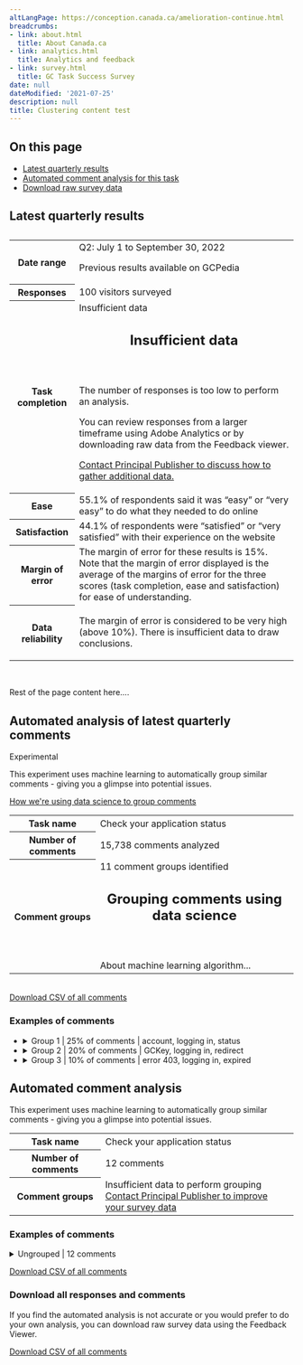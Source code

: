 ```yaml
---
altLangPage: https://conception.canada.ca/amelioration-continue.html
breadcrumbs:
- link: about.html
  title: About Canada.ca
- link: analytics.html
  title: Analytics and feedback
- link: survey.html
  title: GC Task Success Survey
date: null
dateModified: '2021-07-25'
description: null
title: Clustering content test
---
```



<h2>
 On this page
</h2>

<ul>
 <li>
  <a href="#current.results">
   Latest quarterly results
  </a>
 </li>
 <li>
  <a href="#comments.from.survey.respondents">
   Automated comment analysis for this task
  </a>
 </li>
 <li>
  <a href="#download.from.survey.respondents">
   Download raw survey data
  </a>
 </li>
</ul>

<h2 id="current.results">
 Latest quarterly results
</h2>

<table class="table wb-tables table-striped">
 <caption>
 </caption>
 <th>
  Date range
 </th>
 <td>
  Q2: July 1 to September 30, 2022
  <br/>
  <p classs="small">
   Previous results available on GCPedia
  </p>
 </td>
 <tr>
  <th>
   Responses
  </th>
  <td>
   100 visitors  surveyed
  </td>
 </tr>
 <tr>
  <th>
   Task completion
  </th>
  <td>
   Insufficient data
   <a aria-controls="centred-popup" class="wb-lbx" href="#centred-popup" role="button">
    <span aria-hidden="true" class="glyphicon glyphicon-info-sign">
    </span>
   </a>
   <section class="mfp-hide modal-dialog modal-content overlay-def" id="centred-popup">
    <header class="modal-header">
     <h2 class="modal-title">
      Insufficient data
     </h2>
    </header>
    <div class="modal-body">
     <p>
      The number of responses is too low to perform an analysis.
     </p>
     <p>
      You can review responses from a larger timeframe using Adobe Analytics or by downloading raw data from the Feedback viewer.
     </p>
     <p>
      <a href="support.html#pp">
       Contact Principal Publisher to discuss how to gather additional data.
      </a>
     </p>
    </div>
   </section>
  </td>
 </tr>
 <tr>
  <th>
   Ease
  </th>
  <td>
   55.1% of respondents said it was “easy” or “very easy” to do what they needed to do online
  </td>
 </tr>
 <tr>
  <th>
   Satisfaction
  </th>
  <td>
   44.1% of respondents were “satisfied” or “very satisfied” with their experience on the website
  </td>
 </tr>
 <tr>
  <th>
   Margin of error
  </th>
  <td>
   The margin of error for these results is  15%. Note that the margin of error displayed is the average of the margins of error for the three scores (task completion, ease and satisfaction) for ease of understanding.
  </td>
 </tr>
 <tr>
  <th>
   Data reliability
  </th>
  <td>
   <p>
    The margin of error is considered to be very high (above 10%). There is insufficient data to draw conclusions.
   </p>
  </td>
 </tr>
</table>

<br/>

<p>
 Rest of the page content here....
</p>

<h2 id="comments.from.survey.respondents">
 Automated analysis of latest quarterly comments
</h2>

<p>
 <span class="label label-info">
  Experimental
 </span>
</p>

<p>
 This experiment uses machine learning to automatically group similar comments - giving you a glimpse into potential issues.
</p>

<p>
 <a aria-controls="centred-popup2" class="wb-lbx" href="#centred-popup2" role="button">
  <span aria-hidden="true" class="glyphicon glyphicon-info-sign">
  </span>
  How we're using data science to group comments
 </a>
</p>

<table class="table wb-tables table-striped">
 <th>
  Task name
 </th>
 <td>
  Check your application status
 </td>
 <tr>
  <th>
   Number of comments
  </th>
  <td>
   15,738 comments  analyzed
  </td>
 </tr>
 <tr>
  <th>
   Comment groups
  </th>
  <td>
   11 comment groups identified
   <br/>
   <section class="mfp-hide modal-dialog modal-content overlay-def" id="centred-popup2">
    <header class="modal-header">
     <h2 class="modal-title">
      Grouping comments using data science
     </h2>
    </header>
    <div class="modal-body">
     About machine learning algorithm...
    </div>
   </section>
  </td>
 </tr>
</table>

<br/>

<a class="btn btn-primary" href="/data/tasks/en/ircc-immigration-check-your-application-status/comments_full.csv" role="button" style="width:450px">
 <span aria-hidden="true" class="glyphicon glyphicon-download-alt">
 </span>
 Download CSV of all comments
</a>

<br/>

<h3>
 Examples of comments
</h3>

<ul class="list-unstyled">
 <li>
  <details>
   <summary>
    Group 1 | 25% of comments | account, logging in, status
   </summary>
   <p>
    This group includes 450 comments (25% of all feedback) for this task.
   </p>
   <table class="wb-tables table table-striped" data-wb-tables='{
                        "aaSorting": [[3, "desc"]],
                        "columnDefs": [
                        {
                            "visible": false,
                            "targets": [2]
                            }
                            ]
                        }'>
    <tr>
     <th>
      Comment examples
     </th>
    </tr>
    <tr class="row1">
     <td class="col3">
      Error 403 kept showing whenever i try to login
     </td>
    </tr>
    <tr class="row1">
     <td class="col3">
      Error 403 keeps happening when I tried to log into my account. After 4-5 times keeping trying again, I finally logged in but when I was linking an application, the error happened one more time. It's really frustrating.
     </td>
    </tr>
   </table>
  </details>
 </li>
 <li>
  <details>
   <summary>
    Group 2 | 20% of comments | GCKey, logging in, redirect
   </summary>
   <p>
    This group includes 400 comments (20% of all feedback) for this task.
   </p>
   <table class="wb-tables table table-striped" data-wb-tables='{
                        "aaSorting": [[3, "desc"]],
                        "columnDefs": [
                        {
                            "visible": false,
                            "targets": [2]
                            }
                            ]
                        }'>
    <tr>
     <th>
      Comment examples
     </th>
    </tr>
    <tr class="row1">
     <td class="col3">
      Error 403 kept showing whenever i try to login
     </td>
    </tr>
    <tr class="row1">
     <td class="col3">
      Error 403 keeps happening when I tried to log into my account. After 4-5 times keeping trying again, I finally logged in but when I was linking an application, the error happened one more time. It's really frustrating.
     </td>
    </tr>
   </table>
  </details>
 </li>
 <li>
  <details>
   <summary>
    Group 3 | 10% of comments | error 403, logging in, expired
   </summary>
   <p>
    This group includes 350 comments (10% of all feedback) for this task.
   </p>
   <table class="wb-tables table table-striped" data-wb-tables='{
                        "aaSorting": [[3, "desc"]],
                        "columnDefs": [
                        {
                            "visible": false,
                            "targets": [2]
                            }
                            ]
                        }'>
    <tr>
     <th>
      Comment examples
     </th>
    </tr>
    <tr class="row1">
     <td class="col3">
      Error 403 kept showing whenever i try to login
     </td>
    </tr>
    <tr class="row1">
     <td class="col3">
      Error 403 keeps happening when I tried to log into my account. After 4-5 times keeping trying again, I finally logged in but when I was linking an application, the error happened one more time. It's really frustrating.
     </td>
    </tr>
   </table>
  </details>
 </li>
</ul>

<h2 id="comments.from.survey.respondents">
 Automated comment analysis
</h2>

<p>
 This experiment uses machine learning to automatically group similar comments - giving you a glimpse into potential issues.
</p>

<table class="table wb-tables table-striped">
 <th>
  Task name
 </th>
 <td>
  Check your application status
 </td>
 <tr>
  <th>
   Number of comments
  </th>
  <td>
   12 comments
  </td>
 </tr>
 <tr>
  <th>
   Comment groups
  </th>
  <td>
   Insufficient data to perform grouping
   <br>
    <a href="support.html#pp">
     Contact Principal Publisher to improve your survey data
    </a>
   </br>
  </td>
 </tr>
</table>


<h3>
 Examples of comments
</h3>

<details>
 <summary>
  Ungrouped | 12 comments
 </summary>
 <table class="wb-tables table table-striped" data-wb-tables='{
        "aaSorting": [[3, "desc"]],
        "columnDefs": [
        {
            "visible": false,
            "targets": [2]
            }
            ]
        }'>
  <tr>
   <th>
    Comment
   </th>
  </tr>
  <tr class="row1">
   <td class="col3">
    Error 403 kept showing whenever i try to login
   </td>
  </tr>
  <tr class="row1">
   <td class="col3">
    Error 403 keeps happening when I tried to log into my account. After 4-5 times keeping trying again, I finally logged in but when I was linking an application, the error happened one more time. It's really frustrating.
   </td>
  </tr>
 </table>
</details>

<p>
 <a class="btn btn-primary" href="/data/tasks/en/ircc-immigration-check-your-application-status/comments_full.csv" role="button" style="width:450px">
  <span aria-hidden="true" class="glyphicon glyphicon-download-alt">
  </span>
  Download CSV of all comments
 </a>
</p>

<h3 id="download.from.survey.respondents">
 Download all responses and comments
</h3>

<p>
 If you find the automated analysis is not accurate or you would prefer to do your own analysis, you can download raw survey data using the Feedback Viewer.
</p>

<a class="btn btn-primary" href="/data/tasks/en/ircc-immigration-check-your-application-status/comments_full.csv" role="button" style="width:450px">
 <span aria-hidden="true" class="glyphicon glyphicon-download-alt">
 </span>
 Download CSV of all comments
</a>







